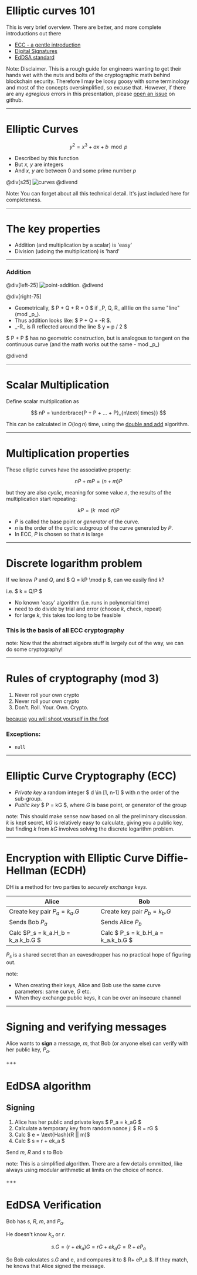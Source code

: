 # Elliptic curves 101

This is very brief overview. There are better, and more complete introductions out there

* [ECC - a gentle introduction](http://andrea.corbellini.name/2015/05/17/elliptic-curve-cryptography-a-gentle-introduction/)
* [Digital Signatures](http://blog.oleganza.com/post/162861219668/eli5-how-digital-signatures-actually-work)
* [EdDSA standard](https://tools.ietf.org/html/rfc8032)

Note: Disclaimer. This is a rough guide for engineers wanting to get their hands wet with the nuts and bolts
of the cryptographic math behind blockchain security. Therefore I may be loosy goosy with some terminology 
and most of the concepts oversimplified, so excuse that. However, if there are any _egregious_ errors in this 
presentation, please [open an issue](https://github.com/tari-labs/tari-university/issues) on github.

---

# Elliptic Curves

$$ y^2 = x^3 + ax + b \mod p$$

* Described by this function
* But _x, y_ are integers
* And _x, y_ are between 0 and some prime number _p_

@div[s25]
![curves](http://andrea.corbellini.name/images/curves.png)
@divend

Note: You can forget about all this technical detail. It's just included here for completeness.

---

# The key properties

* Addition (and multiplication by a scalar) is 'easy'
* Division (udoing the multiplication) is 'hard'

---

### Addition

@div[left-25]
![point-addition.](http://andrea.corbellini.name/images/point-addition.png)
@divend

@div[right-75]
<ul>
<li>Geometrically, $ P + Q + R = 0 $ if _P, Q, R_ all lie on the same "line" (mod _p_).
<li>Thus addition looks like: $ P + Q = -R $.
<li>_-R_ is R reflected around the line $ y = p / 2 $
</ul>

<p>
$ P + P $ has no geometric construction, but is analogous to tangent on the continuous curve 
(and the math works out the same - mod _p_)
</p>
@divend

---

# Scalar Multiplication

Define scalar multiplication as 

$$ nP = \underbrace{P + P + ... + P}_{n\text{ times}} $$

This can be calculated in $O(\log n)$ time, using the [double and add](http://andrea.corbellini.name/2015/05/17/elliptic-curve-cryptography-a-gentle-introduction/#double-and-add)
algorithm. 

---

# Multiplication properties

These elliptic curves have the associative property:

$$ nP + mP = (n+m)P $$

but they are also _cyclic_, meaning for some value _n_, the results of the multiplication start repeating:

$$ kP = (k \mod n)P $$

* _P_ is called the base point or _generator_ of the curve.
* _n_ is the order of the cyclic subgroup of the curve generated by _P_.
* In ECC, _P_ is chosen so that _n_ is large

---

# Discrete logarithm problem

If we know _P_ and _Q_, and $ Q = kP \mod p $, can we easily find _k_?

i.e. $ k = Q/P $ 

* No known 'easy' algorithm (i.e. runs in polynomial time)
* need to do divide by trial and error (choose _k_, check, repeat)
* for large _k_, this takes too long to be feasible

### This is the basis of all ECC cryptography

note: Now that the abstract algebra stuff is largely out of the way, we can do some cryptography!

---

# Rules of cryptography (mod 3)

1. Never roll your own crypto
1. Never roll your own crypto
1. Don't. Roll. Your. Own. Crypto.

[because](http://andrea.corbellini.name/2015/05/30/elliptic-curve-cryptography-ecdh-and-ecdsa#random-curves)
 [you will shoot yourself in the foot](https://medium.com/@neha/cryptographic-vulnerabilities-in-iota-9a6a9ddc4367)

### Exceptions: 
* `null`

---

# Elliptic Curve Cryptography (ECC)

* *Private key* a random integer $ d \in [1, n-1] $ with _n_ the order of the sub-group.
* *Public key* $ P = kG $, where _G_ is base point, or generator of the group

note: This should make sense now based on all the preliminary discussion. _k_ is kept secret, _kG_ is relatively 
easy to calculate, giving you a public key, but finding _k_ from _kG_ involves solving the discrete logarithm problem.

---

# Encryption with Elliptic Curve Diffie-Hellman (ECDH)

DH is a method for two parties to _securely exchange keys_.

| Alice              | Bob             
---------------------|------------------
| Create key pair $P_a = k_a.G$     | Create key pair $P_b = k_b.G$
| Sends Bob $P_a$                   | Sends Alice $P_b$
| Calc $P_s = k_a.H_b = k_a.k_b.G $ | Calc $ P_s = k_b.H_a = k_a.k_b.G $ 

$P_s$ is a shared secret than an eavesdropper has no practical hope of figuring out.

note: 
* When creating their keys, Alice and Bob use the same curve parameters: same curve, _G_ etc.
* When they exchange public keys, it can be over an insecure channel 

---

# Signing and verifying messages

Alice wants to **sign** a message, _m_, that Bob (or anyone else) can verify with her public key, $P_a$.

+++

# EdDSA algorithm

## Signing

1. Alice has her public and private keys $ P_a = k_aG $
1. Calculate a temporary key from random nonce _j_: $ R = rG $ 
1. Calc $ e = \text{Hash}(R || m)$
1. Calc $ s = r + ek_a $

Send _m_, _R_ and _s_ to Bob

note: This is a simplified algorithm. There are a few details ommitted, 
like always using modular arithmetic at limits on the choice of nonce.

+++

# EdDSA Verification

Bob has _s_, _R_, _m_, and $P_a$.

He doesn't know $k_a$ or _r_.

$$ s.G = (r + ek_a)G
       = rG + ek_aG
       = R + eP_a
$$

So Bob calculates _s.G_ and e, and compares it to $ R+ eP_a $.
If they match, he knows that Alice signed the message.





  







